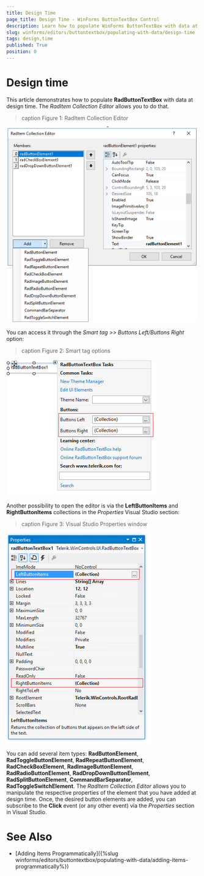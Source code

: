 ```yaml
---
title: Design Time
page_title: Design Time - WinForms ButtonTextBox Control
description: Learn how to populate WinForms ButtonTextBox with data at design time.
slug: winforms/editors/buttontextbox/populating-with-data/design-time
tags: design,time
published: True
position: 0
---
```


# Design time
 
This article demonstrates how to populate **RadButtonTextBox** with data at design time. The *RadItem Collection Editor* allows you to do that. 

>caption Figure 1: RadItem Collection Editor

![buttontextbox-populating-with-data-design-time 001](images/buttontextbox-populating-with-data-design-time001.png)

You can access it through the *Smart tag >> Buttons Left/Buttons Right* option:

>caption Figure 2: Smart tag options

![buttontextbox-populating-with-data-design-time 002](images/buttontextbox-populating-with-data-design-time002.png)

Another possibility to open the editor is via the **LeftButtonItems** and **RightButtonItems** collections in the *Properties* Visual Studio section:

>caption Figure 3:  Visual Studio Properties window

![buttontextbox-populating-with-data-design-time 003](images/buttontextbox-populating-with-data-design-time003.png)

You can add several item types: **RadButtonElement**, **RadToggleButtonElement**, **RadRepeatButtonElement**, **RadCheckBoxElement**, **RadImageButtonElement**, **RadRadioButtonElement**, **RadDropDownButtonElement**, **RadSplitButtonElement**, **CommandBarSeparator**, **RadToggleSwitchElement**. The *RadItem Collection Editor* allows you to manipulate the respective properties of the element that you have added at design time. Once, the desired button elements are added, you can subscribe to the **Click** event (or any other event) via the *Properties* section in Visual Studio. 

# See Also

* [Adding Items Programmatically]({%slug winforms/editors/buttontextbox/populating-with-data/adding-items-programmatically%})